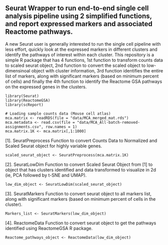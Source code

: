 
## Seurat Wrapper to run end-to-end single cell analysis pipeline using 2 simplified functions, and report expressed markers and associated Reactome pathways.

A new Seurat user is generally interested to run the single cell pipeline with less effort, quickly look at the expressed markers in different clusters and identify the pathways of interest within each cluster. This repository is a simple R package that has 4 functions, 
1st function to transform counts data to scaled seurat object, 
2nd function to convert the scaled object to low-dimensinoal object with cluster information, 
3rd function identifies the entire list of markers, along with significant markers (based on minimum percent of cells) and finally the 
4th function to identify the Reactome GSA pathways on the expressed genes in the clusters.

```{r cars}
library(Seurat)
library(ReactomeGSA)
library(scReport)
```

```{r}
# Loading sample counts data (Mouse cell atlas)
mca.matrix <- readRDS(file = "data/MCA_merged_mat.rds")
mca.metadata <- read.csv(file = "data/MCA_All-batch-removed-assignments.csv", row.names = 1)
mca.matrix.1K <- mca.matrix[,1:1000]
```

[1]. SeuratPreprocess Function to convert Counts Data to Normalized and Scaled Seurat object for highly variable genes.  
```{r SeuratPreprocess function}
scaled_seurat_object <- SeuratPreprocess(mca.matrix.1K)
```

[2]. SeuratLowDim Function to convert Scaled Seurat Object from [1] to object that has clusters identified and data transformed to visualize in 2d (ie, PCA followed by t-SNE and UMAP).  
```{r SeuratLowDim function}
low_dim_object <- SeuratLowDim(scaled_seurat_object)
```

[3]. SeuratMarkers Function to convert seurat object to all markers list, along with significant markers (based on minimum percent of cells in the cluster).  
```{r SeuratMarkers function}
Markers_list <- SeuratMarkers(low_dim_object)
```

[4]. ReactomeData Function to convert seurat object to get the pathways identified using ReactomeGSA R package.  

```{r ReactomeData function}
Reactome_pathways_object <- ReactomeData(low_dim_object)
```
